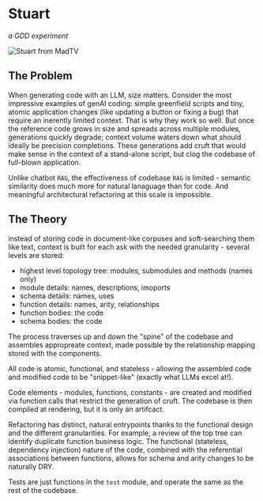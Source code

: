 # Stuart
_a GDD experiment_

![Stuart from MadTV](https://media0.giphy.com/media/czZlH3xg1Ul2w/giphy.gif?cid=6c09b952811227g3c0p6f02kcndisopi0z8019a9a9kab7h6&ep=v1_gifs_search&rid=giphy.gif&ct=g)


## The Problem
When generating code with an LLM, size matters. Consider the most impressive examples of genAI coding: simple greenfield scripts and tiny, atomic application changes (like updating a button or fixing a bug) that require an inerently limited context. That is why they work so well. But once the reference code grows in size and spreads across multiple modules, generations quickly degrade; context volume waters down what should ideally be precision completions. These generations add cruft that would make sense in the context of a stand-alone script, but clog the codebase of full-blown application.

Unlike chatbot `RAG`, the effectiveness of codebase `RAG` is limited - semantic similarity does much more for natural lanaguage than for code. And meaningful architectural refactoring at this scale is impossible.

## The Theory

instead of storing code in document-like corpuses and soft-searching them like text, context is built for each ask with the needed granularity - several levels are stored:
  - highest level topology tree: modules, submodules and methods (names only)
  - module details: names, descriptions, imoports
  - schema details: names, uses
  - function details: names, arity, relationships
  - function bodies: the code
  - schema bodies: the code

The process traverses up and down the "spine" of the codebase and assembles appropreate context, made possible by the relationship mapping stored with the components.

All code is atomic, functional, and stateless - allowing the assembled code and modified code to be "snippet-like" (exactly what LLMs excel at!).

Code elements - modules, functions, constants - are created and modified via function calls that restrict the generation of cruft. The codebase is then compiled at rendering, but it is only an artifcact.

Refactoring has distinct, natural entrypoints thanks to the functional design and the different granularities. For example, a review of the top tree can identify duplicate function business logic. The functional (stateless, dependency injection) nature of the code, combined with the referential associations between functions, allows for schema and arity changes to be naturally DRY.

Tests are just functions in the `test` module, and operate the same as the rest of the codebase.




